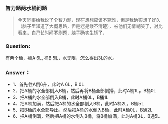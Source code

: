 ### 智力题两水桶问题
>今天同事给我说了个智力题，现在想想应该不算难，但是我确实想了好久（脑子里知道了大概思路，但是老是缕不清楚），被他们无情嘲笑了，对比看来，自己长时间不刷题，脑子确实生锈了，
### Question:
有两个桶，桶A 6L, 桶B 5L，水无限，怎么得出3L的水。
### Answer：
- 1、首先往A倒6升，此时A 6L，B 0L
- 2、把A桶的水全部倒入B桶，然后再将B桶全部倒掉，此时A桶1L，B桶0L
- 3、把A桶的水全部倒入B桶，此时A桶0L，B桶1L
- 4、把A桶加满，然后把A桶的水全部倒入B桶，此时A桶2L，B桶5L
- 5、把B桶的水全部导出，然后把A桶的水倒入B桶，此时A桶0L，B通2L
- 6、把A桶倒满，然后把A桶的水倒入B桶，将B桶加满，此时A桶3L，B通5L

